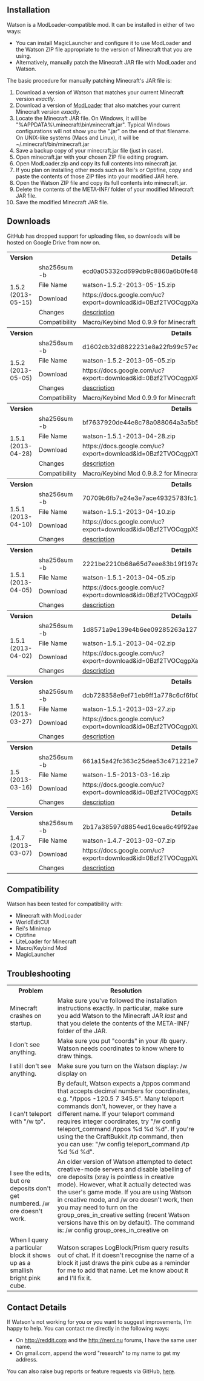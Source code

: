 Installation
------------

Watson is a ModLoader-compatible mod.  It can be installed in either of two ways:

* You can install MagicLauncher and configure it to use ModLoader and the Watson ZIP file appropriate to the version of Minecraft that you are using.
* Alternatively, manually patch the Minecraft JAR file with ModLoader and Watson.

The basic procedure for manually patching Minecraft's JAR file is:

1. Download a version of Watson that matches your current Minecraft version <i>exactly</i>.
1. Download a version of <a href="http://www.minecraftforum.net/topic/75440-v151-risugamis-mods-updated/">ModLoader</a> that also matches your current Minecraft version <i>exactly</i>.
1. Locate the Minecraft JAR file.  On Windows, it will be "%APPDATA%\\.minecraft\bin\minecraft.jar".  Typical Windows configurations will not show you the ".jar" on the end of that filename.  On UNIX-like systems (Macs and Linux), it will be ~/.minecraft/bin/minecraft.jar
1. Save a backup copy of your minecraft.jar file (just in case).
1. Open minecraft.jar with your chosen ZIP file editing program.
1. Open ModLoader.zip and copy its full contents into minecraft.jar.
1. If you plan on installing other mods such as Rei's or Optifine, copy and paste the contents of those ZIP files into your modified JAR here.
1. Open the Watson ZIP file and copy its full contents into minecraft.jar.
1. Delete the contents of the META-INF/ folder of your modified Minecraft JAR file.
1. Save the modified Minecraft JAR file.


Downloads
---------

GitHub has dropped support for uploading files, so downloads will be hosted on Google Drive from now on.

<table>
  <tr>
    <th>Version</th> <th colspan="2">Details</th>
  </tr>
  <tr>
    <td rowspan="5">1.5.2<br>(2013-05-15)</td> <td>sha256sum -b</td> <td>ecd0a05332cd699db9c8860a6b0fe4897e90fd62736f4bb46d8c8af756f60f2c</td>
  </tr>
  <tr>
    <td>File Name</td> <td>watson-1.5.2-2013-05-15.zip</td>
  </tr>
  <tr>
    <td>Download</td> <td>https://docs.google.com/uc?export=download&id=0Bzf2TVOCqgpXak1nREl3TFY3bzg</td>
  </tr>
  <tr>
    <td>Changes</td> <td><a href="https://github.com/totemo/watson/blob/master/Changes.md#152-2013-05-15">description</a></td>
  </tr>
  <tr>
    <td>Compatibility</td> <td>Macro/Keybind Mod 0.9.9 for Minecraft 1.5.2</td>
  </tr>

  <tr>
    <th>Version</th> <th colspan="2">Details</th>
  </tr>
  <tr>
    <td rowspan="5">1.5.2<br>(2013-05-05)</td> <td>sha256sum -b</td> <td>d1602cb32d8822231e8a22fb99c57ed8f12dad3b3f3aab777ffee9f9363da2ea</td>
  </tr>
  <tr>
    <td>File Name</td> <td>watson-1.5.2-2013-05-05.zip</td>
  </tr>
  <tr>
    <td>Download</td> <td>https://docs.google.com/uc?export=download&id=0Bzf2TVOCqgpXR2x0Sk5CRmZPR0E</td>
  </tr>
  <tr>
    <td>Changes</td> <td><a href="https://github.com/totemo/watson/blob/master/Changes.md#152-2013-05-05">description</a></td>
  </tr>
  <tr>
    <td>Compatibility</td> <td>Macro/Keybind Mod 0.9.9 for Minecraft 1.5.2</td>
  </tr>

  <tr>
    <th>Version</th> <th colspan="2">Details</th>
  </tr>
  <tr>
    <td rowspan="5">1.5.1<br>(2013-04-28)</td> <td>sha256sum -b</td> <td>bf7637920de44e8c78a088064a3a5b5126deb353461aaf8e7ace15be345a7055</td>
  </tr>
  <tr>
    <td>File Name</td> <td>watson-1.5.1-2013-04-28.zip</td>
  </tr>
  <tr>
    <td>Download</td> <td>https://docs.google.com/uc?export=download&id=0Bzf2TVOCqgpXTjNicDZ5ZVEzNTA</td>
  </tr>
  <tr>
    <td>Changes</td> <td><a href="https://github.com/totemo/watson/blob/master/Changes.md#151-2013-04-28">description</a></td>
  </tr>
  <tr>
    <td>Compatibility</td> <td>Macro/Keybind Mod 0.9.8.2 for Minecraft 1.5.1</td>
  </tr>

  <tr>
    <th>Version</th> <th colspan="2">Details</th>
  </tr>
  <tr>
    <td rowspan="4">1.5.1<br>(2013-04-10)</td> <td>sha256sum -b</td> <td>70709b6fb7e24e3e7ace49325783fc145536489b96bfb308890e7f9b8c797c01</td>
  </tr>
  <tr>
    <td>File Name</td> <td>watson-1.5.1-2013-04-10.zip</td>
  </tr>
  <tr>
    <td>Download</td> <td>https://docs.google.com/uc?export=download&id=0Bzf2TVOCqgpXS0k4bDlTaGxwZEk</td>
  </tr>
  <tr>
    <td>Changes</td> <td><a href="https://github.com/totemo/watson/blob/master/Changes.md#151-2013-04-10">description</a></td>
  </tr>

  <tr>
    <th>Version</th> <th colspan="2">Details</th>
  </tr>
  <tr>
    <td rowspan="4">1.5.1<br>(2013-04-05)</td> <td>sha256sum -b</td> <td>2221be2210b68a65d7eee83b19f197ca3cc31d8acbdf2ab29156bf8e147ccb04</td>
  </tr>
  <tr>
    <td>File Name</td> <td>watson-1.5.1-2013-04-05.zip</td>
  </tr>
  <tr>
    <td>Download</td> <td>https://docs.google.com/uc?export=download&id=0Bzf2TVOCqgpXRE5uWHdWRWNSS0E</td>
  </tr>
  <tr>
    <td>Changes</td> <td><a href="https://github.com/totemo/watson/blob/master/Changes.md#151-2013-04-05">description</a></td>
  </tr>

  <tr>
    <th>Version</th> <th colspan="2">Details</th>
  </tr>
  <tr>
    <td rowspan="4">1.5.1<br>(2013-04-02)</td> <td>sha256sum -b</td> <td>1d8571a9e139e4b6ee09285263a12711b5f6a523542e7ab5376800d1bd166fbd</td>
  </tr>
  <tr>
    <td>File Name</td> <td>watson-1.5.1-2013-04-02.zip</td>
  </tr>
  <tr>
    <td>Download</td> <td>https://docs.google.com/uc?export=download&id=0Bzf2TVOCqgpXa05hRVVlaHVSZ0k</td>
  </tr>
  <tr>
    <td>Changes</td> <td><a href="https://github.com/totemo/watson/blob/master/Changes.md#151-2013-04-02">description</a></td>
  </tr>

  <tr>
    <th>Version</th> <th colspan="2">Details</th>
  </tr>
  <tr>
    <td rowspan="4">1.5.1<br>(2013-03-27)</td> <td>sha256sum -b</td> <td>dcb728358e9ef71eb9ff1a778c6cf6fb0d70985e6d936b924fb918e76df28744</td>
  </tr>
  <tr>
    <td>File Name</td> <td>watson-1.5.1-2013-03-27.zip</td>
  </tr>
  <tr>
    <td>Download</td> <td>https://docs.google.com/uc?export=download&id=0Bzf2TVOCqgpXUV9LNVNReGVoN2c</td>
  </tr>
  <tr>
    <td>Changes</td> <td><a href="https://github.com/totemo/watson/blob/master/Changes.md#151-2013-03-27">description</a></td>
  </tr>

  <tr>
    <th>Version</th> <th colspan="2">Details</th>
  </tr>
  <tr>
    <td rowspan="4">1.5<br>(2013-03-16)</td> <td>sha256sum -b</td> <td>661a15a42fc363c25dea53c471221e791315ff883d0e0fcfbd4a76f76c0761cd</td>
  </tr>
  <tr>
    <td>File Name</td> <td>watson-1.5-2013-03-16.zip</td>
  </tr>
  <tr>
    <td>Download</td> <td>https://docs.google.com/uc?export=download&id=0Bzf2TVOCqgpXSnk5YkdyYlFJOUk</td>
  </tr>
  <tr>
    <td>Changes</td> <td><a href="https://github.com/totemo/watson/blob/master/Changes.md#15-2013-03-16">description</a></td>
  </tr>

  <tr>
    <th>Version</th> <th colspan="2">Details</th>
  </tr>
  <tr>
    <td rowspan="4">1.4.7<br>(2013-03-07)</td> <td>sha256sum -b</td> <td>2b17a38597d8854ed16cea6c49f92aedee8db9e0bb0e3de9a342b434ee53e8c2</td>
  </tr>
  <tr>
    <td>File Name</td> <td>watson-1.4.7-2013-03-07.zip</td>
  </tr>
  <tr>
    <td>Download</td> <td>https://docs.google.com/uc?export=download&id=0Bzf2TVOCqgpXUXJKZ2M5X2Z6M0k</td>
  </tr>
  <tr>
    <td>Changes</td> <td><a href="https://github.com/totemo/watson/blob/master/Changes.md#147-2013-03-07">description</a></td>
  </tr>
</table>


Compatibility
-------------

Watson has been tested for compatibility with:

* Minecraft with ModLoader
* WorldEditCUI
* Rei's Minimap
* Optifine
* LiteLoader for Minecraft
* Macro/Keybind Mod
* MagicLauncher


Troubleshooting
---------------

<table>
  <tr>
    <th>Problem</th> <th>Resolution</th>
  </tr>
  <tr>
    <td>Minecraft crashes on startup.</td> <td>Make sure you've followed the installation instructions exactly.  In particular, make sure you add Watson to the Minecraft JAR <i>last</i> and that you delete the contents of the META-INF/ folder of the JAR.</td>
  </tr>
  <tr>
    <td>I don't see anything.</td> <td>Make sure you put "coords" in your /lb query.  Watson needs coordinates to know where to draw things.</td>
  </tr>
  <tr>
    <td>I still don't see anything.</td> <td>Make sure you turn on the Watson display: /w display on</td>
  </tr>
  <tr>
    <td>I can't teleport with "/w tp".</td> <td>By default, Watson expects a /tppos command that accepts decimal numbers for coordinates, e.g. "/tppos -120.5 7 345.5".  Many teleport commands don't, however, or they have a different name.  If your teleport command requires integer coordinates, try "/w config teleport_command /tppos %d %d %d".  If you're using the the CraftBukkit /tp command, then you can use: "/w config teleport_command /tp %d %d %d".</td>
  </tr>
  <tr>
    <td>I see the edits, but ore deposits don't get numbered. /w ore doesn't work.</td> <td>An older version of Watson attempted to detect creative-mode servers and disable labelling of ore deposits (xray is pointless in creative mode).  However, what it actually detected was the user's game mode.  If you are using Watson in creative mode, and /w ore doesn't work, then you may need to turn on the group_ores_in_creative setting (recent Watson versions have this on by default).  The command is: /w config group_ores_in_creative on</td>
  </tr>
  <tr>
    <td>When I query a particular block it shows up as a smallish bright pink cube.</td>
    <td>Watson scrapes LogBlock/Prism query results out of chat.  If it doesn't recognise the name of a block it just draws the pink cube as a reminder for me to add that name.  Let me know about it and I'll fix it.</td>
  </tr>
</table>


Contact Details
---------------

If Watson's not working for you or you want to suggest improvements, I'm happy to help.  You can contact me directly in the following ways:

* On http://reddit.com and the http://nerd.nu forums, I have the same user name.
* On gmail.com, append the word "research" to my name to get my address.

You can also raise bug reports or feature requests via GitHub, [here](https://github.com/totemo/watson/issues).


